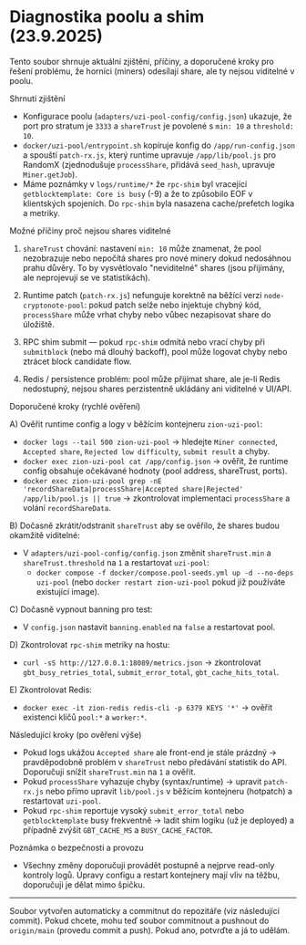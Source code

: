 # Diagnostika poolu a shim (23.9.2025)

Tento soubor shrnuje aktuální zjištění, příčiny, a doporučené kroky pro řešení problému, že horníci (miners) odesílají share, ale ty nejsou viditelné v poolu.

Shrnutí zjištění

- Konfigurace poolu (`adapters/uzi-pool-config/config.json`) ukazuje, že port pro stratum je `3333` a `shareTrust` je povolené s `min: 10` a `threshold: 10`.
- `docker/uzi-pool/entrypoint.sh` kopíruje konfig do `/app/run-config.json` a spouští `patch-rx.js`, který runtime upravuje `/app/lib/pool.js` pro RandomX (zjednodušuje `processShare`, přidává `seed_hash`, upravuje `Miner.getJob`).
- Máme poznámky v `logs/runtime/*` že `rpc-shim` byl vracející `getblocktemplate: Core is busy` (-9) a že to způsobilo EOF v klientských spojeních. Do `rpc-shim` byla nasazena cache/prefetch logika a metriky.

Možné příčiny proč nejsou shares viditelné

1) `shareTrust` chování: nastavení `min: 10` může znamenat, že pool nezobrazuje nebo nepočítá shares pro nové minery dokud nedosáhnou prahu důvěry. To by vysvětlovalo "neviditelné" shares (jsou přijímány, ale neprojevují se ve statistikách).

2) Runtime patch (`patch-rx.js`) nefunguje korektně na běžící verzi `node-cryptonote-pool`: pokud patch selže nebo injektuje chybný kód, `processShare` může vrhat chyby nebo vůbec nezapisovat share do úložiště.

3) RPC shim submit — pokud `rpc-shim` odmítá nebo vrací chyby při `submitblock` (nebo má dlouhý backoff), pool může logovat chyby nebo ztrácet block candidate flow.

4) Redis / persistence problém: pool může přijímat share, ale je-li Redis nedostupný, nejsou shares perzistentně ukládány ani viditelné v UI/API.

Doporučené kroky (rychlé ověření)

A) Ověřit runtime config a logy v běžícím kontejneru `zion-uzi-pool`:
   - `docker logs --tail 500 zion-uzi-pool` → hledejte `Miner connected`, `Accepted share`, `Rejected low difficulty`, `submit result` a chyby.
   - `docker exec zion-uzi-pool cat /app/config.json` → ověřit, že runtime config obsahuje očekávané hodnoty (pool address, shareTrust, ports).
   - `docker exec zion-uzi-pool grep -nE 'recordShareData|processShare|Accepted share|Rejected' /app/lib/pool.js || true` → zkontrolovat implementaci `processShare` a volání `recordShareData`.

B) Dočasně zkrátit/odstranit `shareTrust` aby se ověřilo, že shares budou okamžitě viditelné:
   - V `adapters/uzi-pool-config/config.json` změnit `shareTrust.min` a `shareTrust.threshold` na `1` a restartovat `uzi-pool`:
     - `docker compose -f docker/compose.pool-seeds.yml up -d --no-deps uzi-pool` (nebo `docker restart zion-uzi-pool` pokud již používáte existující image).

C) Dočasně vypnout banning pro test:
   - V `config.json` nastavit `banning.enabled` na `false` a restartovat pool.

D) Zkontrolovat `rpc-shim` metriky na hostu:
   - `curl -sS http://127.0.0.1:18089/metrics.json` → zkontrolovat `gbt_busy_retries_total`, `submit_error_total`, `gbt_cache_hits_total`.

E) Zkontrolovat Redis:
   - `docker exec -it zion-redis redis-cli -p 6379 KEYS '*'` → ověřit existenci klíčů `pool:*` a `worker:*`.

Následující kroky (po ověření výše)

- Pokud logs ukážou `Accepted share` ale front-end je stále prázdný → pravděpodobně problém v `shareTrust` nebo předávání statistik do API. Doporučuji snížit `shareTrust.min` na `1` a ověřit.
- Pokud `processShare` vyhazuje chyby (syntax/runtime) → upravit `patch-rx.js` nebo přímo upravit `lib/pool.js` v běžícím kontejneru (hotpatch) a restartovat `uzi-pool`.
- Pokud `rpc-shim` reportuje vysoký `submit_error_total` nebo `getblocktemplate` busy frekventně → ladit shim logiku (už je deployed) a případně zvýšit `GBT_CACHE_MS` a `BUSY_CACHE_FACTOR`.

Poznámka o bezpečnosti a provozu

- Všechny změny doporučuji provádět postupně a nejprve read-only kontroly logů. Úpravy configu a restart kontejnery mají vliv na těžbu, doporučuji je dělat mimo špičku.

---
Soubor vytvořen automaticky a commitnut do repozitáře (viz následující commit). Pokud chcete, mohu teď soubor commitnout a pushnout do `origin/main` (provedu commit a push). Pokud ano, potvrďte a já to udělám.
